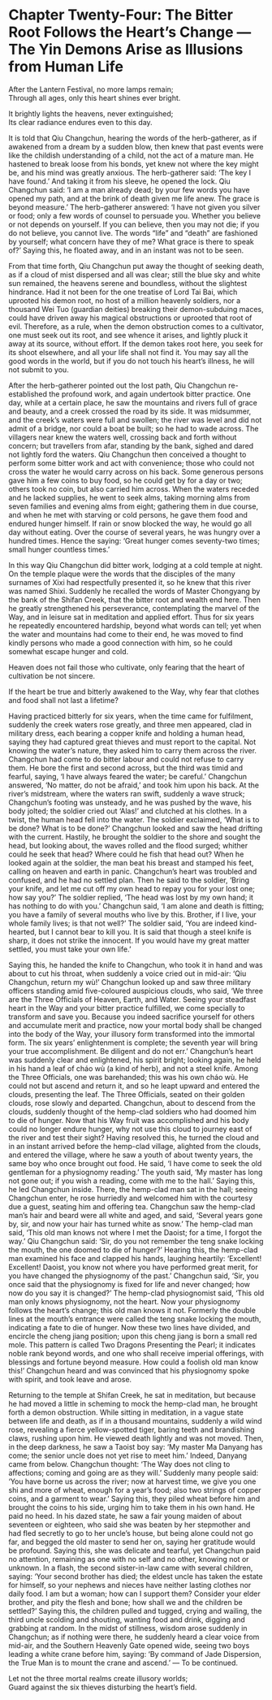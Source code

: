 # Chapter Twenty-Four: The Bitter Root Follows the Heart’s Change — The Yin Demons Arise as Illusions from Human Life

After the Lantern Festival, no more lamps remain;  
Through all ages, only this heart shines ever bright.

It brightly lights the heavens, never extinguished;  
Its clear radiance endures even to this day.

It is told that Qiu Changchun, hearing the words of the herb-gatherer, as if awakened from a dream by a sudden blow, then knew that past events were like the childish understanding of a child, not the act of a mature man. He hastened to break loose from his bonds, yet knew not where the key might be, and his mind was greatly anxious. The herb-gatherer said: ‘The key I have found.’ And taking it from his sleeve, he opened the lock. Qiu Changchun said: ‘I am a man already dead; by your few words you have opened my path, and at the brink of death given me life anew. The grace is beyond measure.’ The herb-gatherer answered: ‘I have not given you silver or food; only a few words of counsel to persuade you. Whether you believe or not depends on yourself. If you can believe, then you may not die; if you do not believe, you cannot live. The words “life” and “death” are fashioned by yourself; what concern have they of me? What grace is there to speak of?’ Saying this, he floated away, and in an instant was not to be seen.

From that time forth, Qiu Changchun put away the thought of seeking death, as if a cloud of mist dispersed and all was clear; still the blue sky and white sun remained, the heavens serene and boundless, without the slightest hindrance. Had it not been for the one treatise of Lord Tai Bai, which uprooted his demon root, no host of a million heavenly soldiers, nor a thousand Wei Tuo (guardian deities) breaking their demon-subduing maces, could have driven away his magical obstructions or uprooted that root of evil. Therefore, as a rule, when the demon obstruction comes to a cultivator, one must seek out its root, and see whence it arises, and lightly pluck it away at its source, without effort. If the demon takes root here, you seek for its shoot elsewhere, and all your life shall not find it. You may say all the good words in the world, but if you do not touch his heart’s illness, he will not submit to you.

After the herb-gatherer pointed out the lost path, Qiu Changchun re-established the profound work, and again undertook bitter practice. One day, while at a certain place, he saw the mountains and rivers full of grace and beauty, and a creek crossed the road by its side. It was midsummer, and the creek’s waters were full and swollen; the river was level and did not admit of a bridge, nor could a boat be built; so he had to wade across. The villagers near knew the waters well, crossing back and forth without concern; but travellers from afar, standing by the bank, sighed and dared not lightly ford the waters. Qiu Changchun then conceived a thought to perform some bitter work and act with convenience; those who could not cross the water he would carry across on his back. Some generous persons gave him a few coins to buy food, so he could get by for a day or two; others took no coin, but also carried him across. When the waters receded and he lacked supplies, he went to seek alms, taking morning alms from seven families and evening alms from eight; gathering them in due course, and when he met with starving or cold persons, he gave them food and endured hunger himself. If rain or snow blocked the way, he would go all day without eating. Over the course of several years, he was hungry over a hundred times. Hence the saying: ‘Great hunger comes seventy-two times; small hunger countless times.’

In this way Qiu Changchun did bitter work, lodging at a cold temple at night. On the temple plaque were the words that the disciples of the many surnames of Xixi had respectfully presented it, so he knew that this river was named Shixi. Suddenly he recalled the words of Master Chongyang by the bank of the Shifan Creek, that the bitter root and wealth end here. Then he greatly strengthened his perseverance, contemplating the marvel of the Way, and in leisure sat in meditation and applied effort. Thus for six years he repeatedly encountered hardship, beyond what words can tell; yet when the water and mountains had come to their end, he was moved to find kindly persons who made a good connection with him, so he could somewhat escape hunger and cold.

Heaven does not fail those who cultivate, only fearing that the heart of cultivation be not sincere.

If the heart be true and bitterly awakened to the Way, why fear that clothes and food shall not last a lifetime?

Having practiced bitterly for six years, when the time came for fulfilment, suddenly the creek waters rose greatly, and three men appeared, clad in military dress, each bearing a copper knife and holding a human head, saying they had captured great thieves and must report to the capital. Not knowing the water’s nature, they asked him to carry them across the river. Changchun had come to do bitter labour and could not refuse to carry them. He bore the first and second across, but the third was timid and fearful, saying, ‘I have always feared the water; be careful.’ Changchun answered, ‘No matter, do not be afraid,’ and took him upon his back. At the river’s midstream, where the waters ran swift, suddenly a wave struck; Changchun’s footing was unsteady, and he was pushed by the wave, his body jolted; the soldier cried out ‘Alas!’ and clutched at his clothes. In a twist, the human head fell into the water. The soldier exclaimed, ‘What is to be done? What is to be done?’ Changchun looked and saw the head drifting with the current. Hastily, he brought the soldier to the shore and sought the head, but looking about, the waves rolled and the flood surged; whither could he seek that head? Where could he fish that head out? When he looked again at the soldier, the man beat his breast and stamped his feet, calling on heaven and earth in panic. Changchun’s heart was troubled and confused, and he had no settled plan. Then he said to the soldier, ‘Bring your knife, and let me cut off my own head to repay you for your lost one; how say you?’ The soldier replied, ‘The head was lost by my own hand; it has nothing to do with you.’ Changchun said, ‘I am alone and death is fitting; you have a family of several mouths who live by this. Brother, if I live, your whole family lives; is that not well?’ The soldier said, ‘You are indeed kind-hearted, but I cannot bear to kill you. It is said that though a steel knife is sharp, it does not strike the innocent. If you would have my great matter settled, you must take your own life.’

Saying this, he handed the knife to Changchun, who took it in hand and was about to cut his throat, when suddenly a voice cried out in mid-air: ‘Qiu Changchun, return my wù!’ Changchun looked up and saw three military officers standing amid five-coloured auspicious clouds, who said, ‘We three are the Three Officials of Heaven, Earth, and Water. Seeing your steadfast heart in the Way and your bitter practice fulfilled, we come specially to transform and save you. Because you indeed sacrifice yourself for others and accumulate merit and practice, now your mortal body shall be changed into the body of the Way, your illusory form transformed into the immortal form. The six years’ enlightenment is complete; the seventh year will bring your true accomplishment. Be diligent and do not err.’ Changchun’s heart was suddenly clear and enlightened, his spirit bright; looking again, he held in his hand a leaf of cháo wù (a kind of herb), and not a steel knife. Among the Three Officials, one was barehanded; this was his own cháo wù. He could not but ascend and return it, and so he leapt upward and entered the clouds, presenting the leaf. The Three Officials, seated on their golden clouds, rose slowly and departed. Changchun, about to descend from the clouds, suddenly thought of the hemp-clad soldiers who had doomed him to die of hunger. Now that his Way fruit was accomplished and his body could no longer endure hunger, why not use this cloud to journey east of the river and test their sight? Having resolved this, he turned the cloud and in an instant arrived before the hemp-clad village, alighted from the clouds, and entered the village, where he saw a youth of about twenty years, the same boy who once brought out food. He said, ‘I have come to seek the old gentleman for a physiognomy reading.’ The youth said, ‘My master has long not gone out; if you wish a reading, come with me to the hall.’ Saying this, he led Changchun inside. There, the hemp-clad man sat in the hall; seeing Changchun enter, he rose hurriedly and welcomed him with the courtesy due a guest, seating him and offering tea. Changchun saw the hemp-clad man’s hair and beard were all white and aged, and said, ‘Several years gone by, sir, and now your hair has turned white as snow.’ The hemp-clad man said, ‘This old man knows not where I met the Daoist; for a time, I forgot the way.’ Qiu Changchun said: ‘Sir, do you not remember the teng snake locking the mouth, the one doomed to die of hunger?’ Hearing this, the hemp-clad man examined his face and clapped his hands, laughing heartily: ‘Excellent! Excellent! Daoist, you know not where you have performed great merit, for you have changed the physiognomy of the past.’ Changchun said, ‘Sir, you once said that the physiognomy is fixed for life and never changed; how now do you say it is changed?’ The hemp-clad physiognomist said, ‘This old man only knows physiognomy, not the heart. Now your physiognomy follows the heart’s change; this old man knows it not. Formerly the double lines at the mouth’s entrance were called the teng snake locking the mouth, indicating a fate to die of hunger. Now these two lines have divided, and encircle the cheng jiang position; upon this cheng jiang is born a small red mole. This pattern is called Two Dragons Presenting the Pearl; it indicates noble rank beyond words, and one who shall receive imperial offerings, with blessings and fortune beyond measure. How could a foolish old man know this!’ Changchun heard and was convinced that his physiognomy spoke with spirit, and took leave and arose.

Returning to the temple at Shifan Creek, he sat in meditation, but because he had moved a little in scheming to mock the hemp-clad man, he brought forth a demon obstruction. While sitting in meditation, in a vague state between life and death, as if in a thousand mountains, suddenly a wild wind rose, revealing a fierce yellow-spotted tiger, baring teeth and brandishing claws, rushing upon him. He viewed death lightly and was not moved. Then, in the deep darkness, he saw a Taoist boy say: ‘My master Ma Danyang has come; the senior uncle does not yet rise to meet him.’ Indeed, Danyang came from below. Changchun thought: ‘The Way does not cling to affections; coming and going are as they will.’ Suddenly many people said: ‘You have borne us across the river; now at harvest time, we give you one shi and more of wheat, enough for a year’s food; also two strings of copper coins, and a garment to wear.’ Saying this, they piled wheat before him and brought the coins to his side, urging him to take them in his own hand. He paid no heed. In his dazed state, he saw a fair young maiden of about seventeen or eighteen, who said she was beaten by her stepmother and had fled secretly to go to her uncle’s house, but being alone could not go far, and begged the old master to send her on, saying her gratitude would be profound. Saying this, she was delicate and tearful, yet Changchun paid no attention, remaining as one with no self and no other, knowing not or unknown. In a flash, the second sister-in-law came with several children, saying: ‘Your second brother has died; the eldest uncle has taken the estate for himself, so your nephews and nieces have neither lasting clothes nor daily food. I am but a woman; how can I support them? Consider your elder brother, and pity the flesh and bone; how shall we and the children be settled?’ Saying this, the children pulled and tugged, crying and wailing, the third uncle scolding and shouting, wanting food and drink, digging and grabbing at random. In the midst of stillness, wisdom arose suddenly in Changchun; as if nothing were there, he suddenly heard a clear voice from mid-air, and the Southern Heavenly Gate opened wide, seeing two boys leading a white crane before him, saying: ‘By command of Jade Dispersion, the True Man is to mount the crane and ascend.’ — To be continued.

Let not the three mortal realms create illusory worlds;  
Guard against the six thieves disturbing the heart’s field.
